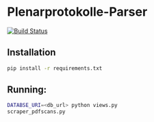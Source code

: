 # Plenarprotokolle-Parser 

[![Build Status](https://travis-ci.org/Datenschule/plpr-scraper.svg?branch=master)](https://travis-ci.org/Datenschule/plpr-scraper)

## Installation
```bash
pip install -r requirements.txt
```

## Running:

```bash
DATABSE_URI=<db_url> python views.py
scraper_pdfscans.py
```
